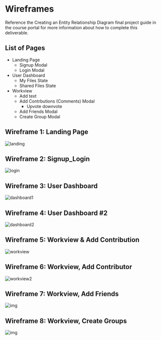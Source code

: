 # Wireframes

Reference the Creating an Entity Relationship Diagram final project guide in the course portal for more information about how to complete this deliverable.

## List of Pages

* Landing Page
  * Signup Modal
  * Login Modal
* User Dashboard
  * My Files State
  * Shared Files State
* Workview
  * Add text
  * Add Contrbutions (Comments) Modal
    * Upvote downvote
  * Add Friends Modal
  * Create Group Modal

## Wireframe 1: Landing Page

![landing](image/wireframes/landing.png "landing")

## Wireframe 2: Signup_Login

![login](image/wireframes/login_signup.png "login")

## Wireframe 3: User Dashboard

![dashboard1](image/wireframes/dashboard1.png "dashboard1")

## Wireframe 4: User Dashboard #2

![dashboard2](image/wireframes/dashboard2.png "dashboard2")

## Wireframe 5: Workview & Add Contribution

![workview](image/wireframes/workview_add_comment.png "workview")

## Wireframe 6: Workview, Add Contributor

![workview2](image/wireframes/workview_add_contributors.png "workview2")

## Wireframe 7: Workview, Add Friends

![img](image/wireframes/workview_add_friends.png "workview3")

## Wireframe 8: Workview, Create Groups

![img]()

